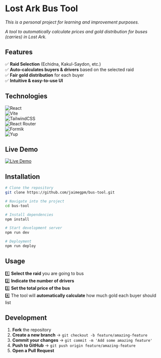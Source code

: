# Lost Ark Bus Tool  

*This is a personal project for learning and improvement purposes.*  

_A tool to automatically calculate prices and gold distribution for buses (carries) in Lost Ark._

## Features  

✅ **Raid Selection** (Echidna, Kakul-Saydon, etc.)  
✅ **Auto-calculates buyers & drivers** based on the selected raid  
✅ **Fair gold distribution** for each buyer  
✅ **Intuitive & easy-to-use UI**  

## Technologies  

![React](https://img.shields.io/badge/React-19-61DAFB?style=for-the-badge&logo=react&logoColor=black)  
![Vite](https://img.shields.io/badge/Vite-Fast%20Dev%20Server-646CFF?style=for-the-badge&logo=vite&logoColor=white)  
![TailwindCSS](https://img.shields.io/badge/TailwindCSS-Utility%20First-38B2AC?style=for-the-badge&logo=tailwindcss&logoColor=white)  
![React Router](https://img.shields.io/badge/React%20Router-Dynamic%20Routing-CA4245?style=for-the-badge&logo=react-router&logoColor=white)  
![Formik](https://img.shields.io/badge/Formik-Forms%20Made%20Easy-00DC82?style=for-the-badge&logo=formik&logoColor=white)  
![Yup](https://img.shields.io/badge/Yup-Schema%20Validation-4B32C3?style=for-the-badge)  

## Live Demo  

[![Live Demo](https://img.shields.io/badge/🚀%20Check%20Live%20Demo-Click%20Here-brightgreen?style=for-the-badge)](https://jaimegpm.github.io/bus-tool)  

## Installation  

```bash
# Clone the repository
git clone https://github.com/jaimegpm/bus-tool.git

# Navigate into the project
cd bus-tool

# Install dependencies
npm install

# Start development server
npm run dev

# Deployment
npm run deploy
```

## Usage  

1️⃣ **Select the raid** you are going to bus  
2️⃣ **Indicate the number of drivers**  
3️⃣ **Set the total price of the bus**  
4️⃣ The tool will **automatically calculate** how much gold each buyer should list  

## Development  

1. **Fork** the repository  
2. **Create a new branch** → `git checkout -b feature/amazing-feature`  
3. **Commit your changes** → `git commit -m 'Add some amazing feature'`  
4. **Push to GitHub** → `git push origin feature/amazing-feature`  
5. **Open a Pull Request**
